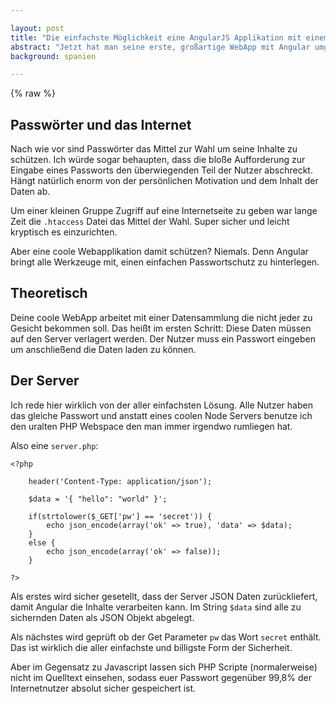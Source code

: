 ```yaml
---

layout: post
title: "Die einfachste Möglichkeit eine AngularJS Applikation mit einem Passwort zu schützen"
abstract: "Jetzt hat man seine erste, großartige WebApp mit Angular umgesetzt, es läuft lokal alles großartig und man möchte es mit der Welt teilen. Der ganzen Welt? Nein, eigentlich ist es nur ein kleiner Kreis die darauf zugreifen sollen. Also muss sie geschützt werden. Hier ist ein Beispiel, das ganz nebenbei tiefer einsteigt in Services und ngRoute."
background: spanien

---
```


{% raw %}

## Passwörter und das Internet

Nach wie vor sind Passwörter das Mittel zur Wahl um seine Inhalte zu schützen. Ich würde sogar behaupten, dass die bloße Aufforderung zur Eingabe eines Passworts den überwiegenden Teil der Nutzer abschreckt. Hängt natürlich enorm von der persönlichen Motivation und dem Inhalt der Daten ab.

Um einer kleinen Gruppe Zugriff auf eine Internetseite zu geben war lange Zeit die `.htaccess` Datei das Mittel der Wahl. Super sicher und leicht kryptisch es einzurichten.

Aber eine coole Webapplikation damit schützen? Niemals. Denn Angular bringt alle Werkzeuge mit, einen einfachen Passwortschutz zu hinterlegen.


## Theoretisch

Deine coole WebApp arbeitet mit einer Datensammlung die nicht jeder zu Gesicht bekommen soll. Das heißt im ersten Schritt: Diese Daten müssen auf den Server verlagert werden. Der Nutzer muss ein Passwort eingeben um anschließend die Daten laden zu können.


## Der Server

Ich rede hier wirklich von der aller einfachsten Lösung. Alle Nutzer haben das gleiche Passwort und anstatt eines coolen Node Servers benutze ich den uralten PHP Webspace den man immer irgendwo rumliegen hat.

Also eine `server.php`:

	<?php

		header('Content-Type: application/json');

		$data = '{ "hello": "world" }';

		if(strtolower($_GET['pw'] == 'secret')) {
			echo json_encode(array('ok' => true), 'data' => $data);
		}
		else {
			echo json_encode(array('ok' => false));
		}

	?>

Als erstes wird sicher gesetellt, dass der Server JSON Daten zurückliefert, damit Angular die Inhalte verarbeiten kann. Im String `$data` sind alle zu sichernden Daten als JSON Objekt abgelegt.

Als nächstes wird geprüft ob der Get Parameter `pw` das Wort `secret` enthält. Das ist wirklich die aller einfachste und billigste Form der Sicherheit.

Aber im Gegensatz zu Javascript lassen sich PHP Scripte (normalerweise) nicht im Quelltext einsehen, sodass euer Passwort gegenüber 99,8% der Internetnutzer absolut sicher gespeichert ist.













